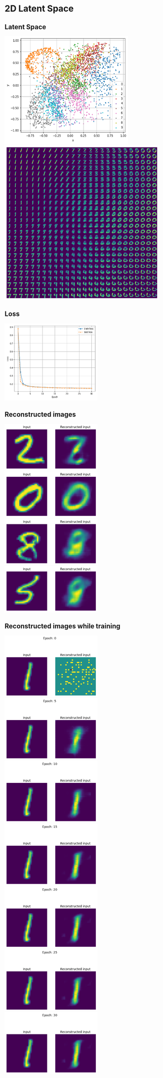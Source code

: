 # 2D Latent Space

## Latent Space

<img src="./plots/latent space/epoch_30.png" width="400" height="350">

<img src="./plots/generated images/epoch_30.png" width="500" height="500">

## Loss

<img src="./plots/Loss.png" width="300" height="250">

## Reconstructed images

<img src="./plots/reconstructed images/0.png" width="300" height="150">

<img src="./plots/reconstructed images/1.png" width="300" height="150">

<img src="./plots/reconstructed images/2.png" width="300" height="150">

<img src="./plots/reconstructed images/3.png" width="300" height="150">


## Reconstructed images while training
<img src="./plots/reconstructed images while training/epoch_0.png" width="300" height="200">

<img src="./plots/reconstructed images while training/epoch_5.png" width="300" height="200">

<img src="./plots/reconstructed images while training/epoch_10.png" width="300" height="200">

<img src="./plots/reconstructed images while training/epoch_15.png" width="300" height="200">

<img src="./plots/reconstructed images while training/epoch_20.png" width="300" height="200">

<img src="./plots/reconstructed images while training/epoch_25.png" width="300" height="200">

<img src="./plots/reconstructed images while training/epoch_30.png" width="300" height="200">